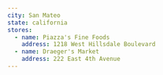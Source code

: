```yaml
---
city: San Mateo
state: california
stores:
  - name: Piazza's Fine Foods
    address: 1218 West Hillsdale Boulevard
  - name: Draeger's Market
    address: 222 East 4th Avenue
---
```

